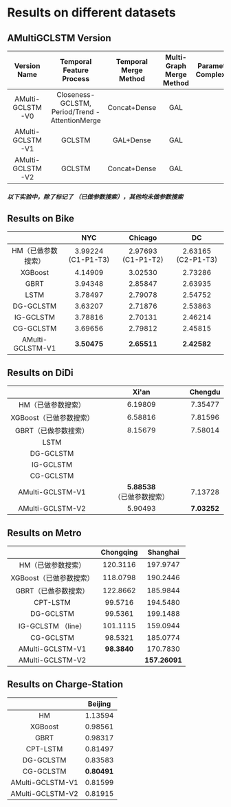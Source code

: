 # Results on different datasets

## AMultiGCLSTM Version

|   Version Name   |            Temporal Feature Process             | Temporal Merge Method | Multi-Graph Merge Method | Parameter Complexity |
| :--------------: | :---------------------------------------------: | :-------------------: | :----------------------: | -------------------- |
| AMulti-GCLSTM-V0 | Closeness-GCLSTM, Period/Trend - AttentionMerge |     Concat+Dense      |           GAL            |                      |
| AMulti-GCLSTM-V1 |                     GCLSTM                      |       GAL+Dense       |           GAL            |                      |
| AMulti-GCLSTM-V2 |                     GCLSTM                      |     Concat+Dense      |           GAL            |                      |

##### 以下实验中，除了标记了 （已做参数搜索），其他均未做参数搜索

## Results on Bike

|                    |        NYC         |      Chicago       |         DC         |
| :----------------: | :----------------: | :----------------: | :----------------: |
| HM（已做参数搜索） | 3.99224 (C1-P1-T3) | 2.97693 (C1-P1-T2) | 2.63165 (C2-P1-T3) |
|      XGBoost       |      4.14909       |      3.02530       |      2.73286       |
|        GBRT        |      3.94348       |      2.85847       |      2.63935       |
|        LSTM        |      3.78497       |      2.79078       |      2.54752       |
|     DG-GCLSTM      |      3.63207       |      2.71876       |      2.53863       |
|     IG-GCLSTM      |      3.78816       |      2.70131       |      2.46214       |
|     CG-GCLSTM      |      3.69656       |      2.79812       |      2.45815       |
|  AMulti-GCLSTM-V1  |    **3.50475**     |    **2.65511**     |    **2.42582**     |

## Results on DiDi

|                         |            Xi'an            |   Chengdu   |
| :---------------------: | :-------------------------: | :---------: |
|   HM（已做参数搜索）    |           6.19809           |   7.35477   |
| XGBoost（已做参数搜索） |           6.58816           |   7.81596   |
|  GBRT（已做参数搜索）   |           8.15679           |   7.58014   |
|          LSTM           |                             |             |
|        DG-GCLSTM        |                             |             |
|        IG-GCLSTM        |                             |             |
|        CG-GCLSTM        |                             |             |
|    AMulti-GCLSTM-V1     | **5.88538**（已做参数搜索） |   7.13728   |
|    AMulti-GCLSTM-V2     |           5.90493           | **7.03252** |

## Results on Metro

|                         |  Chongqing  |   Shanghai    |
| :---------------------: | :---------: | :-----------: |
|   HM（已做参数搜索）    |  120.3116   |   197.9747    |
| XGBoost（已做参数搜索） |  118.0798   |   190.2446    |
|  GBRT（已做参数搜索）   |  122.8662   |   185.9844    |
|        CPT-LSTM         |   99.5716   |   194.5480    |
|        DG-GCLSTM        |   99.5361   |   199.1488    |
|   IG-GCLSTM （line）    |  101.1115   |   159.0944    |
|        CG-GCLSTM        |   98.5321   |   185.0774    |
|    AMulti-GCLSTM-V1     | **98.3840** |   170.7830    |
|    AMulti-GCLSTM-V2     |             | **157.26091** |

## Results on Charge-Station

|                  |   Beijing   |
| :--------------: | :---------: |
|        HM        |   1.13594   |
|     XGBoost      |   0.98561   |
|       GBRT       |   0.98317   |
|     CPT-LSTM     |   0.81497   |
|    DG-GCLSTM     |   0.83583   |
|    CG-GCLSTM     | **0.80491** |
| AMulti-GCLSTM-V1 |   0.81599   |
| AMulti-GCLSTM-V2 |   0.81915   |

